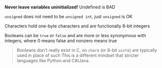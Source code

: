 **Never leave variables uninitialized!** Undefined is BAD

`unsigned` does not need to be `unsigned int`, just `unsigned` is OK

Characters hold one-byte characters and are functionally 8-bit integers

Booleans can be `true` or `false` and are more or less synonymous with integers, where 0 means false and nonzero means true

> Booleans don't really exist in C, so `char`s (or 8-bit `uint`s) are typically used in place of such
> This is a different mindset that stricter languages like Python and C#/Java.





